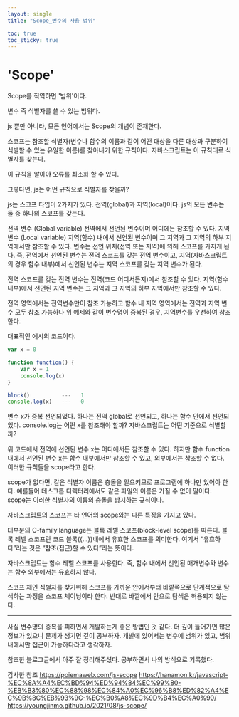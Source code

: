 ```yaml
---
layout: single
title: "Scope_변수의 사용 범위"

toc: true
toc_sticky: true
---
```


# 'Scope'

Scope를 직역하면 '범위'이다. 

변수 즉 식별자를 쓸 수 있는 범위다.

js 뿐만 아니라, 모든 언어에서는 Scope의 개념이 존재한다.

스코프는 참조할 식별자(변수나 함수의 이름과 같이 어떤 대상을 다른 대상과 구분하여 식별할 수 있는 유일한 이름)를 찾아내기 위한 규칙이다. 자바스크립트는 이 규칙대로 식별자를 찾는다.

이 규칙을 알아야 오류를 최소화 할 수 있다.

그렇다면, js는 어떤 규칙으로 식별자를 찾을까?

js는 스코프 타입이 2가지가 있다.
전역(global)과 지역(local)이다.
js의 모든 변수는 둘 중 하나의 스코프를 갖는다. 

전역 변수 (Global variable)
전역에서 선언된 변수이며 어디에든 참조할 수 있다.
지역 변수 (Local variable)
지역(함수) 내에서 선언된 변수이며 그 지역과 그 지역의 하부 지역에서만 참조할 수 있다.
변수는 선언 위치(전역 또는 지역)에 의해 스코프를 가지게 된다. 즉, 전역에서 선언된 변수는 전역 스코프를 갖는 전역 변수이고, 지역(자바스크립트의 경우 함수 내부)에서 선언된 변수는 지역 스코프를 갖는 지역 변수가 된다.

전역 스코프를 갖는 전역 변수는 전역(코드 어디서든지)에서 참조할 수 있다. 지역(함수 내부)에서 선언된 지역 변수는 그 지역과 그 지역의 하부 지역에서만 참조할 수 있다.

전역 영역에서는 전역변수만이 참조 가능하고 함수 내 지역 영역에서는 전역과 지역 변수 모두 참조 가능하나 위 예제와 같이 변수명이 중복된 경우, 지역변수를 우선하여 참조한다.

대표적인 예시의 코드이다.

```js
var x = 0

function function() {
    var x = 1
    console.log(x)
}

block()          ---   1
console.log(x)   ---   0
```

변수 x가 중복 선언되었다.
하나는 전역 global로 선언되고, 하나는 함수 안에서 선언되었다.
console.log는 어떤 x를 참조해야 할까?
자바스크립트는 어떤 기준으로 식별할까?

위 코드에서 전역에 선언된 변수 x는 어디에서든 참조할 수 있다.
하지만 함수 function 내에서 선언된 변수 x는 함수 내부에서만 참조할 수 있고, 외부에서는 참조할 수 없다.
이러한 규칙들을 scope라고 한다.

scope가 없다면, 같은 식별자 이름은 충돌을 일으키므로 프로그램에 하나만 있어야 한다.
예를들어 데스크톱 디렉터리에서도 같은 파일의 이름은 가질 수 없이 말이다.
scope는 이러한 식별자의 이름의 충돌을 방지하는 규칙이다.

자바스크립트의 스코프는 타 언어의 scope와는 다른 특징을 가지고 있다.

대부분의 C-family language는 블록 레벨 스코프(block-level scope)를 따른다. 블록 레벨 스코프란 코드 블록({…})내에서 유효한 스코프를 의미한다. 여기서 “유효하다”라는 것은 “참조(접근)할 수 있다”라는 뜻이다.

자바스크립트는 함수 레벨 스코프를 사용한다. 즉, 함수 내에서 선언된 매개변수와 변수는 함수 외부에서는 유효하지 않다.

스코프 체인
식별자를 찾기위해 스코프를 가까운 안에서부터 바깥쪽으로 단계적으로 탐색하는 과정을 스코프 체이닝이라 한다. 
반대로 바깥에서 안으로 탐색은 허용되지 않는다.

-----------------

사실 변수명의 중복을 피하면서 개발하는게 좋은 방법인 것 같다.
더 깊이 들어가면 많은 정보가 있으니
문제가 생기면 깊이 공부하자.
개발에 있어서는
변수에 범위가 있고, 범위 내에서만 접근이 가능하다라고 생각하자.

참조한 블로그글에서 아주 잘 정리해주셨다.
공부하면서 나의 방식으로 기록했다.

감사한 참조
https://poiemaweb.com/js-scope
https://hanamon.kr/javascript-%EC%8A%A4%EC%BD%94%ED%94%84%EC%99%80-%EB%B3%80%EC%88%98%EC%84%A0%EC%96%B8%ED%82%A4%EC%9B%8C%EB%93%9C-%EC%B0%A8%EC%9D%B4%EC%A0%90/
https://youngjinmo.github.io/2021/08/js-scope/